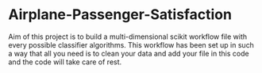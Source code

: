 # Airplane-Passenger-Satisfaction
Aim of this project is to build a multi-dimensional scikit workflow file with every possible classifier algorithms. This workflow has been set up in such a way that all you need is to clean your data and add your file in this code and the code will take care of rest.
